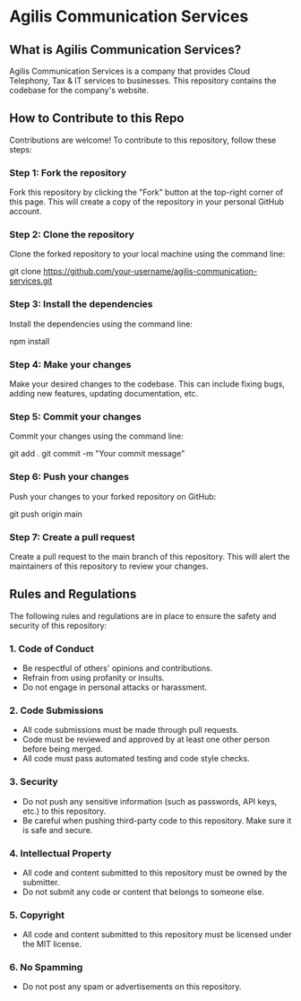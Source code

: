# Agilis Communication Services


## What is Agilis Communication Services?

Agilis Communication Services is a company that provides Cloud Telephony, Tax & IT services  to businesses. This repository contains the codebase for the company's website.

## How to Contribute to this Repo

Contributions are welcome! To contribute to this repository, follow these steps:

### Step 1: Fork the repository
Fork this repository by clicking the "Fork" button at the top-right corner of this page. This will create a copy of the repository in your personal GitHub account.

### Step 2: Clone the repository
Clone the forked repository to your local machine using the command line:

git clone https://github.com/your-username/agilis-communication-services.git

### Step 3: Install the dependencies
Install the dependencies using the command line:

npm install

### Step 4: Make your changes
Make your desired changes to the codebase. This can include fixing bugs, adding new features, updating documentation, etc.

### Step 5: Commit your changes
Commit your changes using the command line:

git add .
git commit -m "Your commit message"

### Step 6: Push your changes
Push your changes to your forked repository on GitHub:

git push origin main

### Step 7: Create a pull request
Create a pull request to the main branch of this repository. This will alert the maintainers of this repository to review your changes.


## Rules and Regulations

The following rules and regulations are in place to ensure the safety and security of this repository:

### 1. Code of Conduct

* Be respectful of others' opinions and contributions.
* Refrain from using profanity or insults.
* Do not engage in personal attacks or harassment.

### 2. Code Submissions

* All code submissions must be made through pull requests.
* Code must be reviewed and approved by at least one other person before being merged.
* All code must pass automated testing and code style checks.

### 3. Security

* Do not push any sensitive information (such as passwords, API keys, etc.) to this repository.
* Be careful when pushing third-party code to this repository. Make sure it is safe and secure.

### 4. Intellectual Property

* All code and content submitted to this repository must be owned by the submitter.
* Do not submit any code or content that belongs to someone else.

### 5. Copyright

* All code and content submitted to this repository must be licensed under the MIT license.

### 6. No Spamming

* Do not post any spam or advertisements on this repository.
